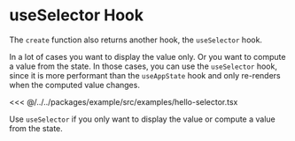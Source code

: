 # useSelector Hook

The `create` function also returns another hook, the `useSelector` hook.

In a lot of cases you want to display the value only. Or you want to compute a value from the state.
In those cases, you can use the `useSelector` hook, since it is more performant than the `useAppState` hook and
only re-renders when the computed value changes.

<<< @/../../packages/example/src/examples/hello-selector.tsx

Use `useSelector` if you only want to display the value or compute a value from the state.
